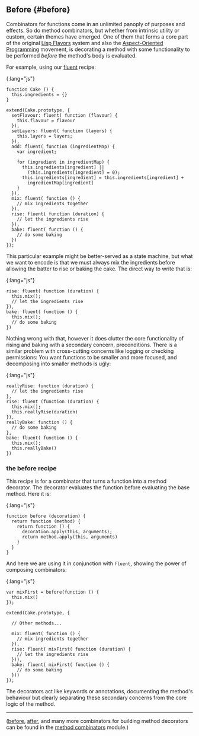 ## Before {#before}

Combinators for functions come in an unlimited panoply of purposes and effects. So do method combinators, but whether from intrinsic utility or custom, certain themes have emerged. One of them that forms a core part of the original [Lisp Flavors][flavors] system and also the [Aspect-Oriented Programming][aop] movement, is decorating a method with some functionality to be performed *before* the method's body is evaluated.

[flavors]: https://en.wikipedia.org/wiki/Flavors_(programming_language)
[aop]: https://en.wikipedia.org/wiki/Aspect-oriented_programming

For example, using our [fluent](#fluent) recipe:

{:lang="js"}
~~~~~~~~
function Cake () {
  this.ingredients = {}
}

extend(Cake.prototype, {
  setFlavour: fluent( function (flavour) {
    this.flavour = flavour
  }),
  setLayers: fluent( function (layers) {
    this.layers = layers;
  }),
  add: fluent( function (ingredientMap) {
    var ingredient;

    for (ingredient in ingredientMap) {
      this.ingredients[ingredient] ||
        (this.ingredients[ingredient] = 0);
      this.ingredients[ingredient] = this.ingredients[ingredient] +
        ingredientMap[ingredient]
    }
  }),
  mix: fluent( function () {
    // mix ingredients together
  }),
  rise: fluent( function (duration) {
    // let the ingredients rise
  }),
  bake: fluent( function () {
    // do some baking
  })
});
~~~~~~~~

This particular example might be better-served as a state machine, but what we want to encode is that we must always mix the ingredients before allowing the batter to rise or baking the cake. The direct way to write that is:

{:lang="js"}
~~~~~~~~
rise: fluent( function (duration) {
  this.mix();
  // let the ingredients rise
}),
bake: fluent( function () {
  this.mix();
  // do some baking
})
~~~~~~~~

Nothing wrong with that, however it does clutter the core functionality of rising and baking with a secondary concern, preconditions. There is a similar problem with cross-cutting concerns like logging or checking permissions: You want functions to be smaller and more focused, and decomposing into smaller methods is ugly:

{:lang="js"}
~~~~~~~~
reallyRise: function (duration) {
  // let the ingredients rise
},
rise: fluent (function (duration) {
  this.mix();
  this.reallyRise(duration)
}),
reallyBake: function () {
  // do some baking
},
bake: fluent( function () {
  this.mix();
  this.reallyBake()
})
~~~~~~~~

### the before recipe

This recipe is for a combinator that turns a function into a method decorator. The decorator evaluates the function before evaluating the base method. Here it is:

{:lang="js"}
~~~~~~~~
function before (decoration) {
  return function (method) {
    return function () {
      decoration.apply(this, arguments);
      return method.apply(this, arguments)
    }
  }
}
~~~~~~~~

And here we are using it in conjunction with `fluent`, showing the power of composing combinators:

{:lang="js"}
~~~~~~~~
var mixFirst = before(function () {
  this.mix()
});

extend(Cake.prototype, {

  // Other methods...

  mix: fluent( function () {
    // mix ingredients together
  }),
  rise: fluent( mixFirst( function (duration) {
    // let the ingredients rise
  })),
  bake: fluent( mixFirst( function () {
    // do some baking
  }))
});
~~~~~~~~

The decorators act like keywords or annotations, documenting the method's behaviour but clearly separating these secondary concerns from the core logic of the method.

---

([before](#before), [after](#after), and many more combinators for building method decorators can be found in the [method combinators][mc] module.)

[mc]: https://github.com/raganwald/method-combinators/blob/master/README-JS.md#method-combinators
